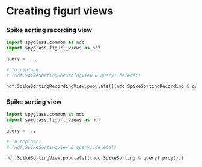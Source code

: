 # Creating figurl views

### Spike sorting recording view

```python
import spyglass.common as ndc
import spyglass.figurl_views as ndf

query = ...

# To replace:
# (ndf.SpikeSortingRecordingView & query).delete()

ndf.SpikeSortingRecordingView.populate([(ndc.SpikeSortingRecording & query).proj()])
```

### Spike sorting view

```python
import spyglass.common as ndc
import spyglass.figurl_views as ndf

query = ...

# To replace:
# (ndf.SpikeSortingView & query).delete()

ndf.SpikeSortingView.populate([(ndc.SpikeSorting & query).proj()])
```